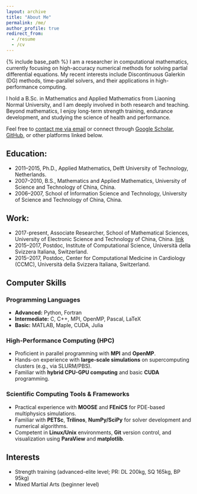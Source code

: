 ```yaml
---
layout: archive
title: "About Me"
permalink: /me/
author_profile: true
redirect_from:
  - /resume
  - /cv
---
```


{% include base_path %}
I am a researcher in computational mathematics, currently focusing on high-accuracy numerical methods for solving partial differential equations. My recent interests include Discontinuous Galerkin (DG) methods, time-parallel solvers, and their applications in high-performance computing.

I hold a B.Sc. in Mathematics and Applied Mathematics from Liaoning Normal University, and I am deeply involved in both research and teaching. Beyond mathematics, I enjoy long-term strength training, endurance development, and studying the science of health and performance.

Feel free to [contact me via email](mailto:your_email@example.com) or connect through [Google Scholar](https://scholar.google.com/), [GitHub](https://github.com/yourusername), or other platforms linked below.

## Education:
* 2011–2015, Ph.D., Applied Mathematics, Delft University of Technology, Netherlands.
* 2007–2010, B.S., Mathematics and Applied Mathematics, University of Science and Technology of China, China.
* 2006–2007, School of Information Science and Technology, University of Science and Technology of China, China.

## Work:
* 2017-present, Associate Researcher, School of Mathematical Sciences, University of Electronic Science and Technology of China, China. [link](https://www.math.uestc.edu.cn/info/1082/2095.htm)
* 2015–2017, Postdoc, Institute of Computational Science, Università della Svizzera Italiana, Switzerland. 
* 2015–2017, Postdoc, Center for Computational Medicine in Cardiology (CCMC), Università della Svizzera Italiana, Switzerland. 


## Computer Skills

### Programming Languages
- **Advanced:** Python, Fortran  
- **Intermediate:** C, C++, MPI, OpenMP, Pascal, LaTeX  
- **Basic:** MATLAB, Maple, CUDA, Julia

### High-Performance Computing (HPC)
- Proficient in parallel programming with **MPI** and **OpenMP**.  
- Hands-on experience with **large-scale simulations** on supercomputing clusters (e.g., via SLURM/PBS).  
- Familiar with **hybrid CPU-GPU computing** and basic **CUDA** programming.

### Scientific Computing Tools & Frameworks
- Practical experience with **MOOSE** and **FEniCS** for PDE-based multiphysics simulations.  
- Familiar with **PETSc**, **Trilinos**, **NumPy/SciPy** for solver development and numerical algorithms.  
- Competent in **Linux/Unix** environments, **Git** version control, and visualization using **ParaView** and **matplotlib**.


## Interests
- Strength training (advanced-elite level; PR: DL 200kg, SQ 165kg, BP 95kg)
- Mixed Martial Arts (beginner level)

<!-- 注释：此处可补充写作思路，如“接下来需要添加案例部分” 
Publications
======
  <ul>{% for post in site.publications reversed %}
    {% include archive-single-cv.html %}
  {% endfor %}</ul>
  
Talks
======
  <ul>{% for post in site.talks reversed %}
    {% include archive-single-talk-cv.html  %}
  {% endfor %}</ul>
  
Teaching
======
  <ul>{% for post in site.teaching reversed %}
    {% include archive-single-cv.html %}
  {% endfor %}</ul>
  
Service and leadership
======
* Currently signed in to 43 different slack teams
-->